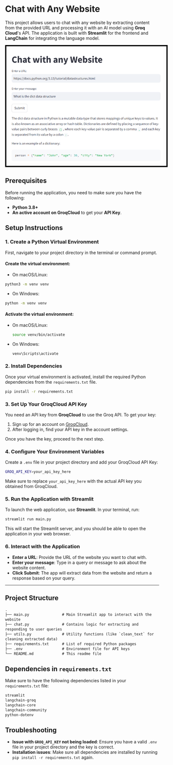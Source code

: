 # Chat with Any Website

This project allows users to chat with any website by extracting content from the provided URL and processing it with an AI model using **Groq Cloud**'s API. The application is built with **Streamlit** for the frontend and **LangChain** for integrating the language model.

<img src="./screenshot.png" alt="Image description" style="border: 4px solid #000; padding: 10px;"/>

## Prerequisites

Before running the application, you need to make sure you have the following:

- **Python 3.8+**
- **An active account on GroqCloud** to get your **API Key**.

## Setup Instructions

### 1. Create a Python Virtual Environment

First, navigate to your project directory in the terminal or command prompt.

#### **Create the virtual environment:**
- On macOS/Linux:
```bash
python3 -m venv venv
```
- On Windows:
```bash
python -m venv venv
```
#### **Activate the virtual environment:**
- On macOS/Linux:
  ```bash
  source venv/bin/activate
  ```
- On Windows:
  ```bash
  venv\Scripts\activate
  ```

### 2. Install Dependencies

Once your virtual environment is activated, install the required Python dependencies from the `requirements.txt` file.

```bash
pip install -r requirements.txt
```

### 3. Set Up Your GroqCloud API Key

You need an API key from **GroqCloud** to use the Groq API. To get your key:

1. Sign up for an account on [GroqCloud](https://groq.com).
2. After logging in, find your API key in the account settings.

Once you have the key, proceed to the next step.

### 4. Configure Your Environment Variables

Create a `.env` file in your project directory and add your GroqCloud API Key:

```bash
GROQ_API_KEY=your_api_key_here
```

Make sure to replace `your_api_key_here` with the actual API key you obtained from GroqCloud.

### 5. Run the Application with Streamlit

To launch the web application, use **Streamlit**. In your terminal, run:

```bash
streamlit run main.py
```

This will start the Streamlit server, and you should be able to open the application in your web browser.

### 6. Interact with the Application

- **Enter a URL**: Provide the URL of the website you want to chat with.
- **Enter your message**: Type in a query or message to ask about the website content.
- **Click Submit**: The app will extract data from the website and return a response based on your query.

---

## Project Structure

```
.
├── main.py               # Main Streamlit app to interact with the website
├── chat.py               # Contains logic for extracting and responding to user queries
├── utils.py              # Utility functions (like `clean_text` for cleaning extracted data)
├── requirements.txt      # List of required Python packages
├── .env                  # Environment file for API keys
└── README.md             # This readme file
```

## Dependencies in `requirements.txt`

Make sure to have the following dependencies listed in your `requirements.txt` file:

```
streamlit
langchain-groq
langchain-core
langchain-community
python-dotenv
```

## Troubleshooting

- **Issue with `GROQ_API_KEY` not being loaded**: Ensure you have a valid `.env` file in your project directory and the key is correct.
- **Installation issues**: Make sure all dependencies are installed by running `pip install -r requirements.txt` again.
